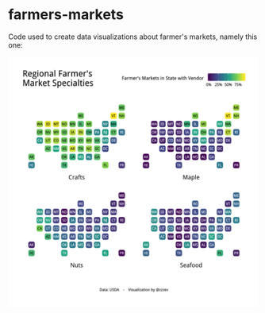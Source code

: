 # farmers-markets
Code used to create data visualizations about farmer's markets, namely this one:

![farmers market regional specialties](https://raw.githubusercontent.com/zzzev/farmers-markets/master/regional-farmers-specialties-frompdf.png)
